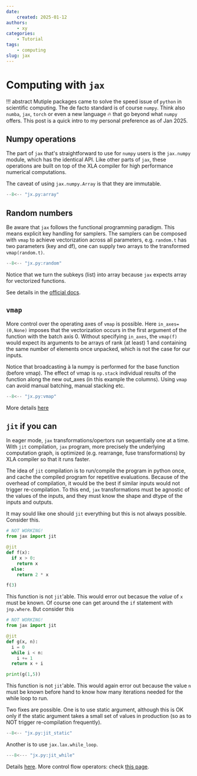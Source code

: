 ```yaml
---
date:
    created: 2025-01-12
authors:
    - xy
categories: 
    - Tutorial
tags:
    - computing
slug: jax
---
```


# Computing with `jax`

!!! abstract
    Mutiple packages came to solve the speed issue of `python` in scientific computing. The de facto standard is of course `numpy`. Think also `numba`, `jax`, `torch` or even a new language :fire: that go beyond what `numpy` offers.  This post is a quick intro to my personal preference as of Jan 2025. 

<!-- more -->

## Numpy operations

The part of `jax` that's straightforward to use for `numpy` users is the `jax.numpy` module, which has the identical API. Like other parts of `jax`, these operations are built on top of the XLA compiler for high performance numerical computations. 

The caveat of using `jax.numpy.Array` is that they are immutable. 

```py exec="on" result="text" source="above"
--8<-- "jx.py:array"
```

## Random numbers 

Be aware that `jax` follows the functional programming paradigm. This means explicit key handling for samplers. The samplers can be composed with `vmap` to achieve vectorization
across all parameters, e.g. `random.t` has two parameters (key and df), one can supply two arrays to the transformed `vmap(random.t)`. 


```py exec="on" result="text" source="above"
--8<-- "jx.py:random"
```

Notice that we turn the subkeys (list) into array because `jax` expects array for vectorized functions. 

See details in the [official docs](https://jax.readthedocs.io/en/latest/jax.random.html#module-jax.random). 

## `vmap`

More control over the operating axes of `vmap` is possible. Here `in_axes=(0,None)` imposes that the vectorization occurs in the first argument of the function with the batch axis 0. Without specifying `in_axes`, the `vmap(f)` would expect its arguments to be
arrays of rank (at least) 1 and containing the same number of elements once unpacked, which is not the case for our inputs.  

Notice that broadcasting à la numpy is performed for the base function (before vmap). The effect of vmap is `np.stack` 
individual results of the function along the new out_axes (in this example the columns). Using `vmap` can avoid  manual batching, manual stacking etc.  

```py exec="on" result="text" source="above"
--8<-- "jx.py:vmap"
```
More details [here](https://jax.readthedocs.io/en/latest/_autosummary/jax.vmap.html#jax.vmap)

## `jit` if you can

In eager mode, `jax` transformations/opertors run sequentially one at a time.
With `jit` compilation, `jax` program, more precisely the underlying computation graph, is optimized (e.g. rearrange, fuse transformations) by XLA compiler so that it runs faster.

The idea of `jit` compilation is to run/compile the program in python once, and cache the compiled program for repetitive evaluations. Because of the overhead of compilation, it would be the best if similar inputs would not trigger re-compilation. To this end, `jax` transformations must be agnostic of the values of the inputs, and they must know the shape and dtype of the inputs and outputs. 

It may sould like one should `jit` everything but this is not always possible. Consider this.

```py
# NOT WORKING!
from jax import jit

@jit
def f(x):
  if x > 0:
    return x
  else:
    return 2 * x

f(3)
```

This function is not `jit`'able. This would error out becasue the *value* of `x` must be known. Of course one can get around the `if` statement with `jnp.where`. 
But consider this

```py
# NOT WORKING!
from jax import jit

@jit
def g(x, n):
  i = 0
  while i < n:
    i += 1
  return x + i

print(g(1,5))
```

This function is not `jit`'able. This would again error out because the value `n` must be known before hand to know how many iterations needed for the while loop to run. 

Two fixes are possible. One is to use static argument, although this is OK only if the static argument takes a small set of values in production (so as to NOT trigger re-compilation frequently). 

```py exec="on" result="text" source="above"
--8<-- "jx.py:jit_static"
```

Another is to use `jax.lax.while_loop`. 

```py exec="on" result="text" source="above"
---8<--- "jx.py:jit_while"
```

Details [here](https://jax.readthedocs.io/en/latest/jit-compilation.html#). More control flow operators: check [this page](https://jax.readthedocs.io/en/latest/jax.lax.html#lax-control-flow).

